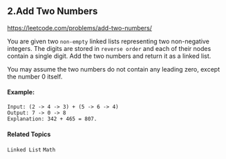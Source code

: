 ## 2.Add Two Numbers

https://leetcode.com/problems/add-two-numbers/

You are given two `non-empty` linked lists representing two non-negative integers. The digits are stored in `reverse order` and each of their nodes contain a single digit. Add the two numbers and return it as a linked list.

You may assume the two numbers do not contain any leading zero, except the number 0 itself.

#### Example:

```
Input: (2 -> 4 -> 3) + (5 -> 6 -> 4)
Output: 7 -> 0 -> 8
Explanation: 342 + 465 = 807.
```

#### Related Topics

`Linked List` `Math`